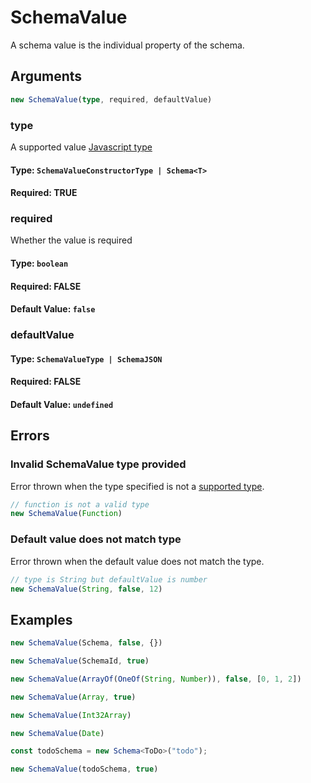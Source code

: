 # SchemaValue
A schema value is the individual property of the schema.

## Arguments

```ts
new SchemaValue(type, required, defaultValue)
```

### type
A supported value [Javascript type]()

#### Type: `SchemaValueConstructorType | Schema<T>`
#### Required: TRUE

### required
Whether the value is required

#### Type: `boolean`
#### Required: FALSE
#### Default Value: `false`

### defaultValue

#### Type: `SchemaValueType | SchemaJSON`
#### Required: FALSE
#### Default Value: `undefined`

## Errors

### Invalid SchemaValue type provided
Error thrown when the type specified is not a [supported type]().

```ts
// function is not a valid type
new SchemaValue(Function)
```

### Default value does not match type
Error thrown when the default value does not match the type.

```ts
// type is String but defaultValue is number
new SchemaValue(String, false, 12)
```

## Examples

```ts
new SchemaValue(Schema, false, {})
```

````ts
new SchemaValue(SchemaId, true)
````

```ts
new SchemaValue(ArrayOf(OneOf(String, Number)), false, [0, 1, 2])
```

```ts
new SchemaValue(Array, true)
```

```ts
new SchemaValue(Int32Array)
```

```ts
new SchemaValue(Date)
```

```ts
const todoSchema = new Schema<ToDo>("todo");

new SchemaValue(todoSchema, true)
```
